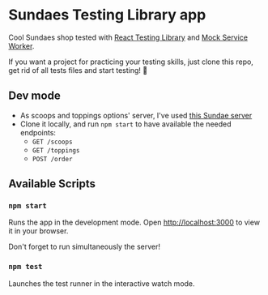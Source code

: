 # Sundaes Testing Library app

Cool Sundaes shop tested with [React Testing Library](https://testing-library.com/) and [Mock Service Worker](https://mswjs.io/).

If you want a project for practicing your testing skills, just clone this repo, get rid of all tests files and start testing! 🚀

## Dev mode

- As scoops and toppings options' server, I've used [this Sundae server](https://github.com/bonnie/udemy-TESTING-LIBRARY/tree/main/sundae-server)
- Clone it locally, and run `npm start` to have available the needed endpoints:
  - `GET /scoops`
  - `GET /toppings`
  - `POST /order`

## Available Scripts

### `npm start`

Runs the app in the development mode.
Open [http://localhost:3000](http://localhost:3000) to view it in your browser.

Don't forget to run simultaneously the server!

### `npm test`

Launches the test runner in the interactive watch mode.
